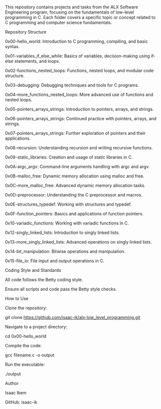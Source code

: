 This repository contains projects and tasks from the ALX Software Engineering program, focusing on the fundamentals of low-level programming in C. Each folder covers a specific topic or concept related to C programming and computer science fundamentals.

Repository Structure

0x00-hello_world: Introduction to C programming, compiling, and basic syntax.

0x01-variables_if_else_while: Basics of variables, decision-making using if-else statements, and loops.

0x02-functions_nested_loops: Functions, nested loops, and modular code structure.

0x03-debugging: Debugging techniques and tools for C programs.

0x04-more_functions_nested_loops: More advanced use of functions and nested loops.

0x05-pointers_arrays_strings: Introduction to pointers, arrays, and strings.

0x06-pointers_arrays_strings: Continued practice with pointers, arrays, and strings.

0x07-pointers_arrays_strings: Further exploration of pointers and their applications.

0x08-recursion: Understanding recursion and writing recursive functions.

0x09-static_libraries: Creation and usage of static libraries in C.

0x0A-argc_argv: Command-line arguments handling with argc and argv.

0x0B-malloc_free: Dynamic memory allocation using malloc and free.

0x0C-more_malloc_free: Advanced dynamic memory allocation tasks.

0x0D-preprocessor: Understanding the C preprocessor and macros.

0x0E-structures_typedef: Working with structures and typedef.

0x0F-function_pointers: Basics and applications of function pointers.

0x10-variadic_functions: Working with variadic functions in C.

0x12-singly_linked_lists: Introduction to singly linked lists.

0x13-more_singly_linked_lists: Advanced operations on singly linked lists.

0x14-bit_manipulation: Bitwise operations and manipulation.

0x15-file_io: File input and output operations in C.

Coding Style and Standards

All code follows the Betty coding style.

Ensure all scripts and code pass the Betty style checks.

How to Use

Clone the repository:

git clone https://github.com/isaac-ik/alx-low_level_programming.git

Navigate to a project directory:

cd 0x00-hello_world

Compile the code:

gcc filename.c -o output

Run the executable:

./output

Author

Isaac Ikem

GitHub: isaac-ik
